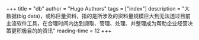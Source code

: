 +++
title = "db"
author = "Hugo Authors"
tags = ["index"]
description = "大数据(big data)，或称巨量资料，指的是所涉及的资料量规模巨大到无法透过目前主流软件工具，在合理时间内达到撷取、管理、处理、并整理成为帮助企业经营决策更积极目的的资讯"
reading-time = 12
+++
